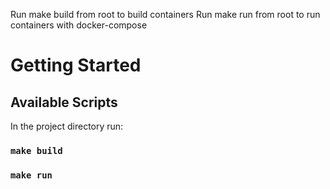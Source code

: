 Run make build from root to build containers Run make run from root to run containers with docker-compose
# Getting Started

## Available Scripts

In the project directory run:

### `make build`

### `make run`

